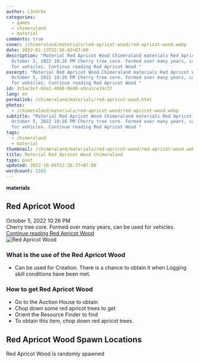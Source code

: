 ```yaml
---
author: L3n4r0x
categories:
  - games
  - chimeraland
  - material
comments: true
cover: /chimeraland/materials/red-apricot-wood/red-apricot-wood.webp
date: 2022-01-13T22:56:03+07:00
description: "Material Red Apricot Wood Chimeraland materials Red Apricot Wood
  October 5, 2022 10:26 PM Cherry tree core. Formed over many years, can be used
  for vehicles. Continue reading Red Apricot Wood "
excerpt: "Material Red Apricot Wood Chimeraland materials Red Apricot Wood
  October 5, 2022 10:26 PM Cherry tree core. Formed over many years, can be used
  for vehicles. Continue reading Red Apricot Wood "
id: 3c5ac2e7-6ba1-4888-8ed0-e9ca1ce19c37
lang: en
permalink: /chimeraland/materials/red-apricot-wood.html
photos:
  - /chimeraland/materials/red-apricot-wood/red-apricot-wood.webp
subtitle: "Material Red Apricot Wood Chimeraland materials Red Apricot Wood
  October 5, 2022 10:26 PM Cherry tree core. Formed over many years, can be used
  for vehicles. Continue reading Red Apricot Wood "
tags:
  - chimeraland
  - material
thumbnail: /chimeraland/materials/red-apricot-wood/red-apricot-wood.webp
title: Material Red Apricot Wood Chimeraland
type: post
updated: 2022-10-05T22:26:37+07:00
wordcount: 1165
---
```


<link
  rel="stylesheet"
  href="https://rawcdn.githack.com/dimaslanjaka/Web-Manajemen/870a349/css/bootstrap-5-3-0-alpha3-wrapper.css"
/>
<section id="bootstrap-wrapper">
  <div data-bs-theme="dark">
    <div
      class="row g-0 border rounded overflow-hidden flex-md-row mb-4 shadow-sm position-relative bg-dark text-light"
    >
      <div class="col p-4 d-flex flex-column position-static">
        <strong class="d-inline-block mb-2 text-success">materials</strong>
        <h2 class="mb-0">Red Apricot Wood</h2>
        <div class="mb-1 text-muted">October 5, 2022 10:26 PM</div>
        <div class="mb-2 border p-1">
          Cherry tree core. Formed over many years, can be used for vehicles.
        </div>
        <a
          href="/chimeraland/materials/red-apricot-wood.html"
          class="stretched-link d-none text-primary"
          >Continue reading Red Apricot Wood</a
        >
      </div>
      <div class="col-auto d-none d-md-block d-lg-block">
        <img
          src="https://www.webmanajemen.com/chimeraland/materials/red-apricot-wood/red-apricot-wood.webp"
          alt="Red Apricot Wood"
        />
      </div>
    </div>
    <div class="row">
      <div class="col-lg-6 col-12 mb-2">
        <div class="card">
          <div class="card-body">
            <h3 class="card-title">What is the use of the Red Apricot Wood</h3>
            <div class="card-text">
              <ul>
                <li>
                  Can be used for Creation. There is a chance to obtain it when
                  Logging skill conditions have been met.
                </li>
              </ul>
            </div>
          </div>
        </div>
      </div>
      <div class="col-lg-6 col-12 mb-2">
        <div class="card">
          <div class="card-body">
            <h3 class="card-title">How to get Red Apricot Wood</h3>
            <div class="card-text">
              <ul>
                <li>Go to the Auction House to obtain</li>
                <li>Chop down some red apricot trees to get</li>
                <li>Orient the Resource Finder to find</li>
                <li>To obtain this item, chop down red apricot trees.</li>
              </ul>
            </div>
          </div>
        </div>
      </div>
      <div class="col-12 mb-2">
        <h2>Red Apricot Wood Spawn Locations</h2>
        <p>Red Apricot Wood is randomly spawned</p>
      </div>
    </div>
  </div>
</section>